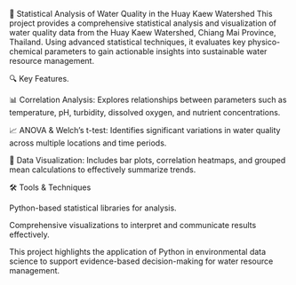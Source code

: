 🌊 Statistical Analysis of Water Quality in the Huay Kaew Watershed
This project provides a comprehensive statistical analysis and visualization of water quality data from the Huay Kaew Watershed, Chiang Mai Province, Thailand. Using advanced statistical techniques, it evaluates key physico-chemical parameters to gain actionable insights into sustainable water resource management.

🔍 Key Features.

📊 Correlation Analysis: Explores relationships between parameters such as temperature, pH, turbidity, dissolved oxygen, and nutrient concentrations.

📈 ANOVA & Welch’s t-test: Identifies significant variations in water quality across multiple locations and time periods.

🎨 Data Visualization: Includes bar plots, correlation heatmaps, and grouped mean calculations to effectively summarize trends.

🛠️ Tools & Techniques

Python-based statistical libraries for analysis.

Comprehensive visualizations to interpret and communicate results effectively.

This project highlights the application of Python in environmental data science to support evidence-based decision-making for water resource management.


